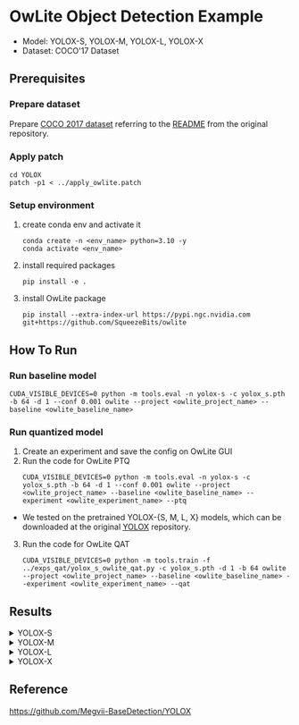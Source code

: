 # OwLite Object Detection Example 
- Model: YOLOX-S, YOLOX-M, YOLOX-L, YOLOX-X
- Dataset: COCO'17 Dataset

## Prerequisites

### Prepare dataset
Prepare [COCO 2017 dataset](http://cocodataset.org) referring to the [README](https://github.com/Megvii-BaseDetection/YOLOX/blob/main/datasets/README.md) from the original repository.

### Apply patch
```
cd YOLOX
patch -p1 < ../apply_owlite.patch
```

### Setup environment
1. create conda env and activate it
    ```
    conda create -n <env_name> python=3.10 -y
    conda activate <env_name>
    ```
2. install required packages
    ```
    pip install -e .
    ```
3. install OwLite package
    ```
    pip install --extra-index-url https://pypi.ngc.nvidia.com git+https://github.com/SqueezeBits/owlite
    ```


## How To Run

### Run baseline model
```
CUDA_VISIBLE_DEVICES=0 python -m tools.eval -n yolox-s -c yolox_s.pth -b 64 -d 1 --conf 0.001 owlite --project <owlite_project_name> --baseline <owlite_baseline_name>
```
### Run quantized model
1. Create an experiment and save the config on OwLite GUI
2. Run the code for OwLite PTQ 
    ```
    CUDA_VISIBLE_DEVICES=0 python -m tools.eval -n yolox-s -c yolox_s.pth -b 64 -d 1 --conf 0.001 owlite --project <owlite_project_name> --baseline <owlite_baseline_name> --experiment <owlite_experiment_name> --ptq
    ```

- We tested on the pretrained YOLOX-{S, M, L, X} models, which can be downloaded at the original [YOLOX](https://github.com/Megvii-BaseDetection/YOLOX) repository.

3. Run the code for OwLite QAT
    ```
    CUDA_VISIBLE_DEVICES=0 python -m tools.train -f ../exps_qat/yolox_s_owlite_qat.py -c yolox_s.pth -d 1 -b 64 owlite --project <owlite_project_name> --baseline <owlite_baseline_name> --experiment <owlite_experiment_name> --qat
    ```

## Results

<details>
<summary>YOLOX-S</summary>

### Configuration
#### Quantization Configuration

- Apply OwLite Recommended Config with the following calibration method
  - PTQ calibration: MSE
  - QAT backward: CLQ
  - Gradient scales for weight quantization in Conv were set to 0.01

### Accuracy and Latency Results
TensorRT Evaluation GPU: A6000

| Quantization    | Input Size        | mAP 0.50~0.95 (%) | GPU Latency (ms) |
| --------------- |:-----------------:|:-----------------:|:----------------:|
| FP16 TensorRT   | (64, 3, 640, 640) | 40.5              | 33.38            |
| OwLite INT8 PTQ | (64, 3, 640, 640) | 40.0              | 18.43            |
| OwLite INT8 QAT | (64, 3, 640, 640) | 40.1              | 18.43            |
| INT8 TensorRT   | (64, 3, 640, 640) | 37.5              | 19.44            |

- The INT8 TensorRT engine was built by applying FP16 and INT8 flags using [Polygraphy](https://github.com/NVIDIA/TensorRT/tree/main/tools/Polygraphy), as further explained in [TRT Developer Guide](https://docs.nvidia.com/deeplearning/tensorrt/developer-guide).
</details>

<details>
<summary>YOLOX-M</summary>

### Configuration
#### Quantization Configuration

- Apply OwLite Recommended Config with the following calibration method
  - PTQ calibration: MSE

### Accuracy and Latency Results
TensorRT Evaluation GPU: A6000

| Quantization    | Input Size        | mAP 0.50~0.95 (%) | GPU Latency (ms) | 
| --------------- |:-----------------:|:-----------------:|:----------------:|
| FP16 TensorRT   | (32, 3, 640, 640) | 46.9              | 37.37            |
| OwLite INT8 PTQ | (32, 3, 640, 640) | 46.6              | 19.52            |
| INT8 TensorRT   | (32, 3, 640, 640) | 43.9              | 20.47            |

- The INT8 TensorRT engine was built by applying FP16 and INT8 flags using [Polygraphy](https://github.com/NVIDIA/TensorRT/tree/main/tools/Polygraphy), as further explained in [TRT Developer Guide](https://docs.nvidia.com/deeplearning/tensorrt/developer-guide).
</details>

<details>
<summary>YOLOX-L</summary>

### Configuration
#### Quantization Configuration

- Apply OwLite Recommended Config with the following calibration method
  - PTQ calibration: MSE

### Accuracy and Latency Results
TensorRT Evaluation GPU: A6000

| Quantization    | Input Size        | mAP 0.50~0.95 (%) | GPU Latency (ms) |
| --------------- |:-----------------:|:-----------------:|:----------------:|
| FP16 TensorRT   | (16, 3, 640, 640) | 49.7              | 31.97            |
| OwLite INT8 PTQ | (16, 3, 640, 640) | 49.3              | 16.77            |
| INT8 TensorRT   | (16, 3, 640, 640) | 47.2              | 16.59            |

- The INT8 TensorRT engine was built by applying FP16 and INT8 flags using [Polygraphy](https://github.com/NVIDIA/TensorRT/tree/main/tools/Polygraphy), as further explained in [TRT Developer Guide](https://docs.nvidia.com/deeplearning/tensorrt/developer-guide).
</details>

<details>
<summary>YOLOX-X</summary>

### Configuration
#### Quantization Configuration

- Apply OwLite Recommended Config with the following calibration method
  - PTQ calibration: MSE

### Accuracy and Latency Results
TensorRT Evaluation GPU: A6000

| Quantization    | Input Size        | mAP 0.50~0.95 (%) | GPU Latency (ms) |
| --------------- |:-----------------:|:-----------------:|:----------------:|
| FP16 TensorRT   | (16, 3, 640, 640) | 51.1              | 58.79            |
| OwLite INT8 PTQ | (16, 3, 640, 640) | 50.5              | 28.18            |
| INT8 TensorRT   | (16, 3, 640, 640) | 48.2              | 29.12            |

- The INT8 TensorRT engine was built by applying FP16 and INT8 flags using [Polygraphy](https://github.com/NVIDIA/TensorRT/tree/main/tools/Polygraphy), as further explained in [TRT Developer Guide](https://docs.nvidia.com/deeplearning/tensorrt/developer-guide).
</details>

## Reference
https://github.com/Megvii-BaseDetection/YOLOX
